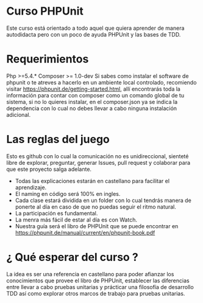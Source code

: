 # Curso PHPUnit

Este curso está orientado a todo aquel que quiera aprender de manera autodidacta pero con un poco de ayuda PHPUnit y las bases de TDD.

# Requerimientos

Php >=5.4.*
Composer >= 1.0-dev
Si sabes como instalar el software de phpunit o te atreves a hacerlo en un ambiente local controlado, recomiendo visitar https://phpunit.de/getting-started.html, allí encontrarás toda la información para contar con composer como un comando global de tu sistema, si no lo quieres instalar, en el composer.json ya se indica la dependencia con lo cual no debes llevar a cabo ninguna instalación adicional.

# Las reglas del juego

Esto es github con lo cual la comunicación no es unidireccional, sienteté libre de explorar, preguntar, generar Issues, pull request y colaborar para que este proyecto salga adelante.

* Todas las explicaciones estarán en castellano para facilitar el aprendizaje.
* El naming en código será 100% en ingles.
* Cada clase estará dividida en un folder con lo cual tendrás manera de ponerte al día en caso de que no puedas seguir el ritmo natural. 
* La participación es fundamental.
* La menra más fácil de estar al día es con Watch. 
* Nuestra guía será el libro de PHPUnit que se puede encontrar en https://phpunit.de/manual/current/en/phpunit-book.pdf

# ¿ Qué esperar del curso ?

La idea es ser una referencia en castellano para poder afianzar los conocimientos que provee el libro de PHPUnit, establecer las diferencias entre llevar a cabo pruebas unitarias y prácticar una filosofía de desarrollo TDD así como explorar otros marcos de trabajo para pruebas unitarias.

